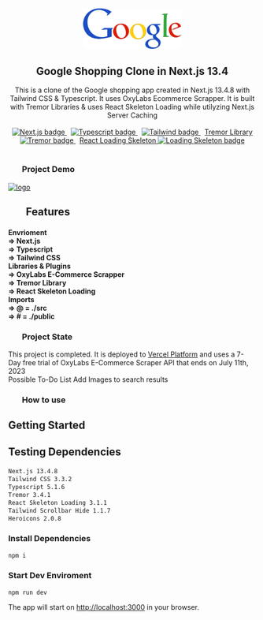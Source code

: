 <p align="center">
  <br />
  <img width="200" src="./public/Logo.png" alt="Google Logo">
  <br />
</p>

<h2 align="center">Google Shopping Clone in Next.js 13.4</h2>

<p align="center">
  This is a clone of the Google shopping app created in Next.js 13.4.8 with Tailwind CSS & Typescript. It uses OxyLabs Ecommerce Scrapper. It is built with Tremor Libraries & uses React Skeleton Loading while utilyzing Next.js Server Caching
  <br />
  <br />
  <a href="https://github.com/vercel/next.js">
    <img src="https://img.shields.io/badge/Next-black?style=for-the-badge&logo=next.js&logoColor=white" alt="Next.js badge">
  </a>
  &nbsp;
  <a href="https://github.com/microsoft/TypeScript">
    <img src="https://img.shields.io/badge/typescript-%23007ACC.svg?style=for-the-badge&logo=typescript&logoColor=white" alt="Typescript badge">
  </a>
  &nbsp;
  <a href="https://github.com/tailwindlabs/tailwindcss">
    <img src="https://img.shields.io/badge/tailwindcss-%2338B2AC.svg?style=for-the-badge&logo=tailwind-css&logoColor=white" alt="Tailwind badge">
  </a>
    &nbsp;
  <a href="https://github.com/tremorlabs/tremor"> Tremor Library
   <img src="https://badge.fury.io/gh/tremorlabs%2Ftremor.svg" alt="Tremor badge">
  </a>
    &nbsp;
  <a href="https://github.com/dvtng/react-loading-skeleton"> React Loading Skeleton
    <img src="https://badge.fury.io/gh/dvtng%2Freact-loading-skeleton.svg" alt="Loading Skeleton badge">
  </a>
  <br />
  <br />
</p>

<h3><ul><b>Project Demo</b></ul></h3>

<a href="https://google-shopping.vercel.app/" target="blank"><img align="center" src="https://google-shopping.vercel.app/_next/image?url=%2F_next%2Fstatic%2Fmedia%2FLogo.a5549e45.png&w=256&q=75" alt="logo" height="85" width="250" /></a>

<h2><ul><b>Features</b></ul></h2>

<h4>
    Envrioment<br>
        => Next.js <br>
        => Typescript <br>
        => Tailwind CSS <br>
    Libraries & Plugins<br>
        => OxyLabs E-Commerce Scrapper <br>
        => Tremor Library<br>
        => React Skeleton Loading <br>
    Imports<br>
        => @ = ./src <br>
        => # = ./public <br>
</h4>

<h3><ul><b>Project State</b></ul></h3>

This project is completed. It is deployed to [Vercel Platform](https://vercel.com/) and uses a 7-Day free trial of OxyLabs E-Commerce Scraper API that ends on July 11th, 2023
<br>
Possible To-Do List
Add Images to search results

<h3><ul><b>How to use</b></ul></h3>

## Getting Started

## **Testing Dependencies**

    Next.js 13.4.8
    Tailwind CSS 3.3.2
    Typescript 5.1.6
    Tremor 3.4.1
    React Skeleton Loading 3.1.1
    Tailwind Scrollbar Hide 1.1.7
    Heroicons 2.0.8

### Install Dependencies

    npm i
### Start Dev Enviroment

    npm run dev

The app will start on [http://localhost:3000](http://localhost:3000) in your browser. 

